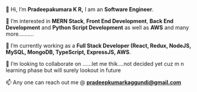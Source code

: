 👋 Hi, I’m **Pradeepakumara K R,** I am an **Software Engineer**.

👀 I’m interested in **MERN Stack**, **Front End Development**, **Back End Development** and **Python Script Development** as well as **AWS** and many more..........

🌱 I’m currently working as a **Full Stack Developer (React, Redux, NodeJS, MySQL, MongoDB, TypeScript, ExpressJS, AWS**.

💞️ I’m looking to collaborate on ......let me thik....not decided yet cuz m n learning phase but will surely lookout in future

📫 Any one can reach out me @ **pradeepkumarkaggundi@gmail.com**

